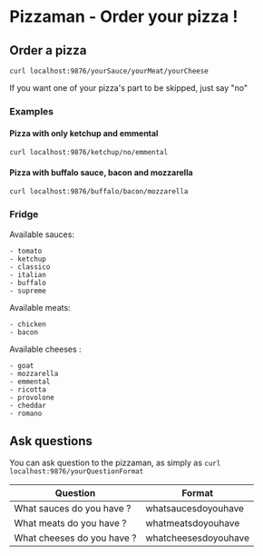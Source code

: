 # Pizzaman - Order your pizza !

## Order a pizza

`curl localhost:9876/yourSauce/yourMeat/yourCheese`

If you want one of your pizza's part to be skipped, just say "no"

### Examples

#### Pizza with only ketchup and emmental

`curl localhost:9876/ketchup/no/emmental`

#### Pizza with buffalo sauce, bacon and mozzarella

`curl localhost:9876/buffalo/bacon/mozzarella`

### Fridge

Available sauces:

	- tomato
	- ketchup
	- classico
	- italian
	- buffalo
	- supreme

Available meats:

	- chicken
	- bacon

Available cheeses :

	- goat
	- mozzarella
	- emmental
	- ricotta
	- provolone
	- cheddar
	- romano

## Ask questions

You can ask question to the pizzaman, as simply as `curl localhost:9876/yourQuestionFormat`


| Question | Format |
| --- | --- |
|What sauces do you have ? | whatsaucesdoyouhave |
|What meats do you have ? | whatmeatsdoyouhave |
|What cheeses do you have ? | whatcheesesdoyouhave |
